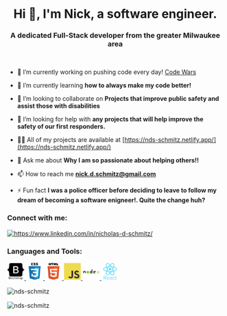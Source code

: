 <h1 align="center">Hi 👋, I'm Nick, a software engineer.</h1>
<h3 align="center">A dedicated Full-Stack developer from the greater Milwaukee area</h3>

<p align="left"> <a href="https://twitter.com/" target="blank"><img src="https://img.shields.io/twitter/follow/?logo=twitter&style=for-the-badge" alt="" /></a> </p>

- 🔭 I’m currently working on pushing code every day! [Code Wars](https://www.codewars.com/users/Nschmitdy)

- 🌱 I’m currently learning **how to always make my code better!**

- 👯 I’m looking to collaborate on **Projects that improve public safety and assist those with disabilities**

- 🤝 I’m looking for help with **any projects that will help improve the safety of our first responders.**

- 👨‍💻 All of my projects are available at [https://nds-schmitz.netlify.app/](https://nds-schmitz.netlify.app/)

- 💬 Ask me about **Why I am so passionate about helping others!!**

- 📫 How to reach me **nick.d.schmitz@gmail.com**

- ⚡ Fun fact **I was a police officer before deciding to leave to follow my dream of becoming a software enigneer!. Quite the change huh?**

<h3 align="left">Connect with me:</h3>
<p align="left">
<a href="www.linkedin.com/in/N-Schmitz" target="blank"><img align="center" src="https://raw.githubusercontent.com/rahuldkjain/github-profile-readme-generator/master/src/images/icons/Social/linked-in-alt.svg" alt="https://www.linkedin.com/in/nicholas-d-schmitz/" height="30" width="40" /></a>
</p>

<h3 align="left">Languages and Tools:</h3>
<p align="left"> <a href="https://getbootstrap.com" target="_blank" rel="noreferrer"> <img src="https://raw.githubusercontent.com/devicons/devicon/master/icons/bootstrap/bootstrap-plain-wordmark.svg" alt="bootstrap" width="40" height="40"/> </a> <a href="https://www.w3schools.com/css/" target="_blank" rel="noreferrer"> <img src="https://raw.githubusercontent.com/devicons/devicon/master/icons/css3/css3-original-wordmark.svg" alt="css3" width="40" height="40"/> </a> <a href="https://www.w3.org/html/" target="_blank" rel="noreferrer"> <img src="https://raw.githubusercontent.com/devicons/devicon/master/icons/html5/html5-original-wordmark.svg" alt="html5" width="40" height="40"/> </a> <a href="https://developer.mozilla.org/en-US/docs/Web/JavaScript" target="_blank" rel="noreferrer"> <img src="https://raw.githubusercontent.com/devicons/devicon/master/icons/javascript/javascript-original.svg" alt="javascript" width="40" height="40"/> </a> <a href="https://nodejs.org" target="_blank" rel="noreferrer"> <img src="https://raw.githubusercontent.com/devicons/devicon/master/icons/nodejs/nodejs-original-wordmark.svg" alt="nodejs" width="40" height="40"/> </a> <a href="https://reactjs.org/" target="_blank" rel="noreferrer"> <img src="https://raw.githubusercontent.com/devicons/devicon/master/icons/react/react-original-wordmark.svg" alt="react" width="40" height="40"/> </a> </p>

<p><img align="center" src="https://github-readme-stats.vercel.app/api/top-langs?username=nds-schmitz&show_icons=true&locale=en&layout=compact" alt="nds-schmitz" /></p>

<p><img align="center" src="https://streak-stats.demolab.com?user=NDS-Schmitz&theme=dark&date_format=M%20j%5B%2C%20Y%5D&stroke=2900DD&ring=0019DD&fire=DD2727" alt="nds-schmitz" /></p>
